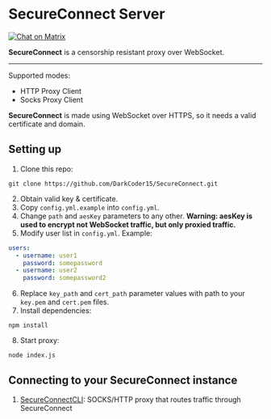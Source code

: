 # SecureConnect Server
[![Chat on Matrix](https://img.shields.io/badge/chat-on_matrix-blue?link=https%3A%2F%2Fmatrix.to%2F%23%2F%23secure-connect%3Am.darkcoder15.ru)](https://matrix.to/#/#secure-connect:m.darkcoder15.ru)

**SecureConnect** is a censorship resistant proxy over WebSocket.

---
Supported modes:
- HTTP Proxy Client
- Socks Proxy Client

**SecureConnect** is made using WebSocket over HTTPS, so it needs a valid certificate and domain.

## Setting up
1. Clone this repo:
```
git clone https://github.com/DarkCoder15/SecureConnect.git
```
2. Obtain valid key & certificate.
3. Copy `config.yml.example` into `config.yml`.
4. Change `path` and `aesKey` parameters to any other. **Warning: aesKey is used to encrypt not WebSocket traffic, but only proxied traffic.**
5. Modify user list in `config.yml`. Example:
```yml
users:
  - username: user1
    password: somepassword
  - username: user2
    password: somepassword2
```
6. Replace `key_path` and `cert_path` parameter values with path to your `key.pem` and `cert.pem` files.
7. Install dependencies:
```
npm install
```
8. Start proxy:
```
node index.js
```
## Connecting to your SecureConnect instance
1. [SecureConnectCLI](https://github.com/DarkCoder15/SecureConnectCLI): SOCKS/HTTP proxy that routes traffic through SecureConnect